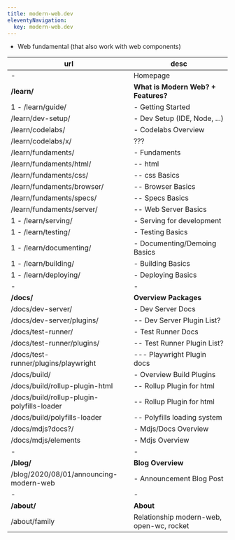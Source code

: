 ```yaml
---
title: modern-web.dev
eleventyNavigation:
  key: modern-web.dev
---
```


- Web fundamental (that also work with web components)

| url                                        | desc                                     |
| ------------------------------------------ | ---------------------------------------- |
| -                                          | Homepage                                 |
| **/learn/**                                | **What is Modern Web? + Features?**      |
| 1 - /learn/guide/                          | - Getting Started                        |
| /learn/dev-setup/                          | - Dev Setup (IDE, Node, ...)             |
| /learn/codelabs/                           | - Codelabs Overview                      |
| /learn/codelabs/x/                         | ???                                      |
| /learn/fundaments/                         | - Fundaments                             |
| /learn/fundaments/html/                    | -- html                                  |
| /learn/fundaments/css/                     | -- css Basics                            |
| /learn/fundaments/browser/                 | -- Browser Basics                        |
| /learn/fundaments/specs/                   | -- Specs Basics                          |
| /learn/fundaments/server/                  | -- Web Server Basics                     |
| 1 - /learn/serving/                        | - Serving for development                |
| 1 - /learn/testing/                        | - Testing Basics                         |
| 1 - /learn/documenting/                    | - Documenting/Demoing Basics             |
| 1 - /learn/building/                       | - Building Basics                        |
| 1 - /learn/deploying/                      | - Deploying Basics                       |
| -                                          | -                                        |
| **/docs/**                                 | **Overview Packages**                    |
| /docs/dev-server/                          | - Dev Server Docs                        |
| /docs/dev-server/plugins/                  | -- Dev Server Plugin List?               |
| /docs/test-runner/                         | - Test Runner Docs                       |
| /docs/test-runner/plugins/                 | -- Test Runner Plugin List?              |
| /docs/test-runner/plugins/playwright       | --- Playwright Plugin docs               |
| /docs/build/                               | - Overview Build Plugins                 |
| /docs/build/rollup-plugin-html             | -- Rollup Plugin for html                |
| /docs/build/rollup-plugin-polyfills-loader | -- Rollup Plugin for html                |
| /docs/build/polyfills-loader               | -- Polyfills loading system              |
| /docs/mdjs?docs?/                          | - Mdjs/Docs Overview                     |
| /docs/mdjs/elements                        | - Mdjs Overview                          |
| -                                          | -                                        |
| **/blog/**                                 | **Blog Overview**                        |
| /blog/2020/08/01/announcing-modern-web     | - Announcement Blog Post                 |
| -                                          | -                                        |
| **/about/**                                | **About**                                |
| /about/family                              | Relationship modern-web, open-wc, rocket |
